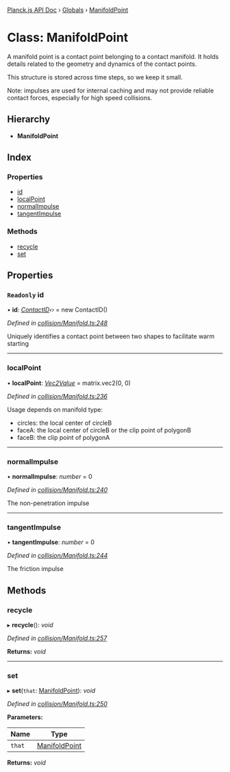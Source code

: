 [Planck.js API Doc](../README.md) › [Globals](../globals.md) › [ManifoldPoint](manifoldpoint.md)

# Class: ManifoldPoint

A manifold point is a contact point belonging to a contact manifold. It holds
details related to the geometry and dynamics of the contact points.

This structure is stored across time steps, so we keep it small.

Note: impulses are used for internal caching and may not provide reliable
contact forces, especially for high speed collisions.

## Hierarchy

* **ManifoldPoint**

## Index

### Properties

* [id](manifoldpoint.md#readonly-id)
* [localPoint](manifoldpoint.md#localpoint)
* [normalImpulse](manifoldpoint.md#normalimpulse)
* [tangentImpulse](manifoldpoint.md#tangentimpulse)

### Methods

* [recycle](manifoldpoint.md#recycle)
* [set](manifoldpoint.md#set)

## Properties

### `Readonly` id

• **id**: *[ContactID](contactid.md)‹›* = new ContactID()

*Defined in [collision/Manifold.ts:248](https://github.com/shakiba/planck.js/blob/5b96d95/src/collision/Manifold.ts#L248)*

Uniquely identifies a contact point between two shapes to facilitate warm starting

___

###  localPoint

• **localPoint**: *[Vec2Value](../interfaces/vec2value.md)* = matrix.vec2(0, 0)

*Defined in [collision/Manifold.ts:236](https://github.com/shakiba/planck.js/blob/5b96d95/src/collision/Manifold.ts#L236)*

Usage depends on manifold type:
- circles: the local center of circleB
- faceA: the local center of circleB or the clip point of polygonB
- faceB: the clip point of polygonA

___

###  normalImpulse

• **normalImpulse**: *number* = 0

*Defined in [collision/Manifold.ts:240](https://github.com/shakiba/planck.js/blob/5b96d95/src/collision/Manifold.ts#L240)*

The non-penetration impulse

___

###  tangentImpulse

• **tangentImpulse**: *number* = 0

*Defined in [collision/Manifold.ts:244](https://github.com/shakiba/planck.js/blob/5b96d95/src/collision/Manifold.ts#L244)*

The friction impulse

## Methods

###  recycle

▸ **recycle**(): *void*

*Defined in [collision/Manifold.ts:257](https://github.com/shakiba/planck.js/blob/5b96d95/src/collision/Manifold.ts#L257)*

**Returns:** *void*

___

###  set

▸ **set**(`that`: [ManifoldPoint](manifoldpoint.md)): *void*

*Defined in [collision/Manifold.ts:250](https://github.com/shakiba/planck.js/blob/5b96d95/src/collision/Manifold.ts#L250)*

**Parameters:**

Name | Type |
------ | ------ |
`that` | [ManifoldPoint](manifoldpoint.md) |

**Returns:** *void*
